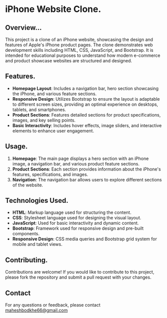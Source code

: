 # iPhone Website Clone.
## Overview...

This project is a clone of an iPhone website, showcasing the design and features of Apple's iPhone product pages. The clone demonstrates web development skills including HTML, CSS, JavaScript, and Bootstrap. It is intended for educational purposes to understand how modern e-commerce and product showcase websites are structured and designed.

## Features.
- **Homepage Layout**: Includes a navigation bar, hero section showcasing the iPhone, and various feature sections.
- **Responsive Design**: Utilizes Bootstrap to ensure the layout is adaptable to different screen sizes, providing an optimal experience on desktops, tablets, and smartphones.
- **Product Sections**: Features detailed sections for product specifications, images, and key selling points.
- **Basic Interactivity**: Includes hover effects, image sliders, and interactive elements to enhance user engagement.


## Usage.

1. **Homepage**: The main page displays a hero section with an iPhone image, a navigation bar, and various product feature sections.
2. **Product Sections**: Each section provides information about the iPhone's features, specifications, and images.
3. **Navigation**: The navigation bar allows users to explore different sections of the website.

## Technologies Used.

- **HTML**: Markup language used for structuring the content.
- **CSS**: Stylesheet language used for designing the visual layout.
- **JavaScript**: Used for basic interactivity and dynamic content.
- **Bootstrap**: Framework used for responsive design and pre-built components.
- **Responsive Design**: CSS media queries and Bootstrap grid system for mobile and tablet views.

## Contributing.

Contributions are welcome! If you would like to contribute to this project, please fork the repository and submit a pull request with your changes.


## Contact

For any questions or feedback, please contact maheshbodkhe66@gmail.com
